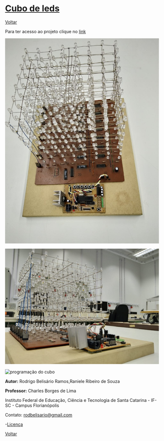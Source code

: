 # [Cubo de leds](https://github.com/Kallarari/lpae.github.io/tree/master/projetos/leds%20cube)

[Voltar](https://lpae.github.io/estudos/)

Para ter acesso ao projeto clique no [link ](https://drive.google.com/open?id=0BxypEsuCzldFdzN6elYwenJZX1lJckE4ak5DdUZoNnk5ek1v)

![cubo suerior](https://github.com/LPAE/lpae.github.io/blob/master/estudos/Cubo/Imagens/imagem%20superior.jpeg?raw=true)


![cubo inferior](https://github.com/LPAE/lpae.github.io/blob/master/estudos/Cubo/Imagens/cubo%20inferior.jpeg?raw=true)


![programação do cubo](https://github.com/LPAE/lpae.github.io/blob/master/estudos/Cubo/Imagens/giphy.gif?raw=true)

__Autor:__
Rodrigo Belisário Ramos,Raniele Ribeiro de Souza
<br/>

__Professor:__
Charles Borges de Lima
<br>


Instituto Federal de Educação, Ciência e Tecnologia de Santa Catarina - IF-SC - Campus Florianópolis
<br/>

Contato:
rodbelisario@gmail.com


-[Licença](./license)


[Voltar](https://lpae.github.io/estudos/)

